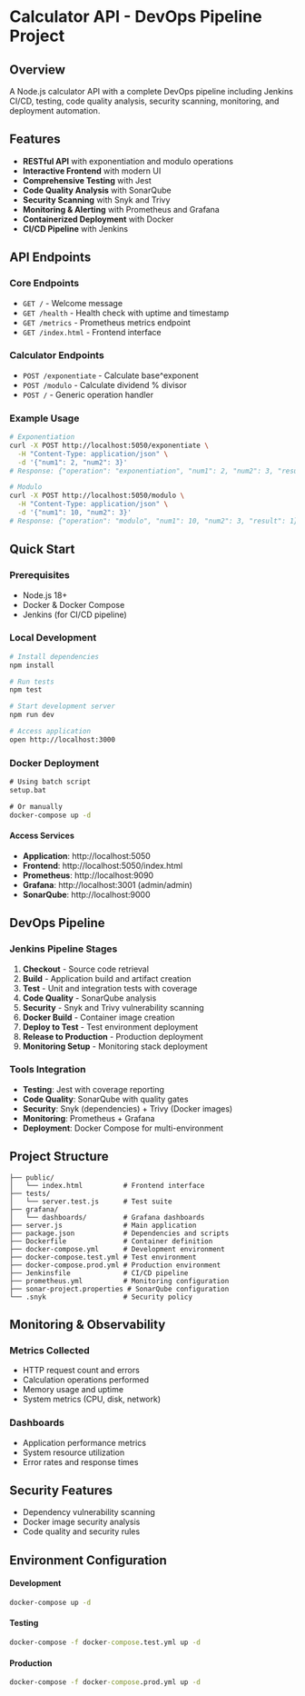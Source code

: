 # Calculator API - DevOps Pipeline Project

## Overview
A Node.js calculator API with a complete DevOps pipeline including Jenkins CI/CD, testing, code quality analysis, security scanning, monitoring, and deployment automation.

## Features
- **RESTful API** with exponentiation and modulo operations
- **Interactive Frontend** with modern UI
- **Comprehensive Testing** with Jest
- **Code Quality Analysis** with SonarQube
- **Security Scanning** with Snyk and Trivy
- **Monitoring & Alerting** with Prometheus and Grafana
- **Containerized Deployment** with Docker
- **CI/CD Pipeline** with Jenkins

## API Endpoints

### Core Endpoints
- `GET /` - Welcome message
- `GET /health` - Health check with uptime and timestamp
- `GET /metrics` - Prometheus metrics endpoint
- `GET /index.html` - Frontend interface

### Calculator Endpoints
- `POST /exponentiate` - Calculate base^exponent
- `POST /modulo` - Calculate dividend % divisor
- `POST /` - Generic operation handler

### Example Usage
```bash
# Exponentiation
curl -X POST http://localhost:5050/exponentiate \
  -H "Content-Type: application/json" \
  -d '{"num1": 2, "num2": 3}'
# Response: {"operation": "exponentiation", "num1": 2, "num2": 3, "result": 8}

# Modulo
curl -X POST http://localhost:5050/modulo \
  -H "Content-Type: application/json" \
  -d '{"num1": 10, "num2": 3}'
# Response: {"operation": "modulo", "num1": 10, "num2": 3, "result": 1}
```

## Quick Start

### Prerequisites
- Node.js 18+
- Docker & Docker Compose
- Jenkins (for CI/CD pipeline)

### Local Development
```bash
# Install dependencies
npm install

# Run tests
npm test

# Start development server
npm run dev

# Access application
open http://localhost:3000
```

### Docker Deployment

```cmd
# Using batch script
setup.bat

# Or manually
docker-compose up -d
```

#### Access Services
- **Application**: http://localhost:5050
- **Frontend**: http://localhost:5050/index.html
- **Prometheus**: http://localhost:9090
- **Grafana**: http://localhost:3001 (admin/admin)
- **SonarQube**: http://localhost:9000

## DevOps Pipeline

### Jenkins Pipeline Stages
1. **Checkout** - Source code retrieval
2. **Build** - Application build and artifact creation
3. **Test** - Unit and integration tests with coverage
4. **Code Quality** - SonarQube analysis
5. **Security** - Snyk and Trivy vulnerability scanning
6. **Docker Build** - Container image creation
7. **Deploy to Test** - Test environment deployment
8. **Release to Production** - Production deployment
9. **Monitoring Setup** - Monitoring stack deployment

### Tools Integration
- **Testing**: Jest with coverage reporting
- **Code Quality**: SonarQube with quality gates
- **Security**: Snyk (dependencies) + Trivy (Docker images)
- **Monitoring**: Prometheus + Grafana
- **Deployment**: Docker Compose for multi-environment

## Project Structure
```
├── public/
│   └── index.html          # Frontend interface
├── tests/
│   └── server.test.js      # Test suite
├── grafana/
│   └── dashboards/         # Grafana dashboards
├── server.js               # Main application
├── package.json            # Dependencies and scripts
├── Dockerfile              # Container definition
├── docker-compose.yml      # Development environment
├── docker-compose.test.yml # Test environment
├── docker-compose.prod.yml # Production environment
├── Jenkinsfile             # CI/CD pipeline
├── prometheus.yml          # Monitoring configuration
├── sonar-project.properties # SonarQube configuration
└── .snyk                   # Security policy
```

## Monitoring & Observability

### Metrics Collected
- HTTP request count and errors
- Calculation operations performed
- Memory usage and uptime
- System metrics (CPU, disk, network)

### Dashboards
- Application performance metrics
- System resource utilization
- Error rates and response times


## Security Features
- Dependency vulnerability scanning
- Docker image security analysis
- Code quality and security rules

## Environment Configuration

#### Development
```cmd
docker-compose up -d
```

#### Testing
```cmd
docker-compose -f docker-compose.test.yml up -d
```

#### Production
```cmd
docker-compose -f docker-compose.prod.yml up -d
```
